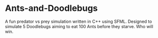 # Ants-and-Doodlebugs
A fun predator vs prey simulation written in C++ using SFML. Designed to simulate 5 Doodlebugs aiming to eat 100 Ants before they starve. Who will win.
